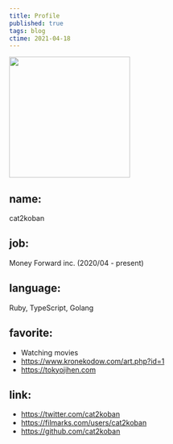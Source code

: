 ```yaml
---
title: Profile
published: true
tags: blog
ctime: 2021-04-18
---
```


<img src="https://i.imgur.com/mqSZ50J.jpg" width="240">

## name:

cat2koban

## job:

Money Forward inc. (2020/04 - present)

## language:

Ruby, TypeScript, Golang

## favorite:

- Watching movies
- https://www.kronekodow.com/art.php?id=1
- https://tokyojihen.com

## link:

- https://twitter.com/cat2koban
- https://filmarks.com/users/cat2koban
- https://github.com/cat2koban
